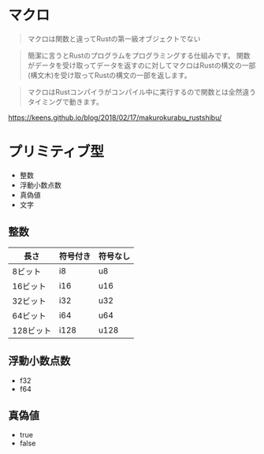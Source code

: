 # マクロ

> マクロは関数と違ってRustの第一級オブジェクトでない

> 簡潔に言うとRustのプログラムをプログラミングする仕組みです。 関数がデータを受け取ってデータを返すのに対してマクロはRustの構文の一部(構文木)を受け取ってRustの構文の一部を返します。

> マクロはRustコンパイラがコンパイル中に実行するので関数とは全然違うタイミングで動きます。 

https://keens.github.io/blog/2018/02/17/makurokurabu_rustshibu/

# プリミティブ型

- 整数
- 浮動小数点数
- 真偽値
- 文字

## 整数

|長さ|符号付き|符号なし|
|---|---|---|
|8ビット|i8|u8|
|16ビット|i16|u16|
|32ビット|i32|u32|
|64ビット|i64|u64|
|128ビット|i128|u128|

## 浮動小数点数

- f32
- f64

## 真偽値

- true
- false
